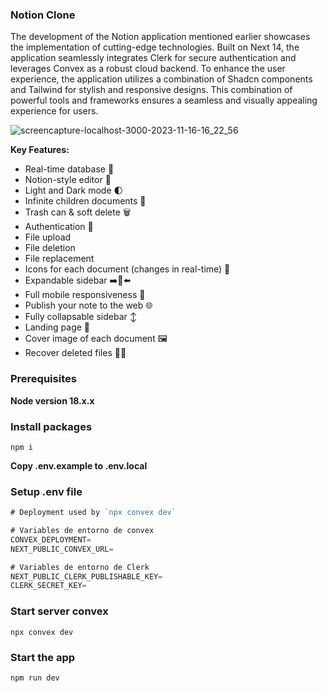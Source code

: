### Notion Clone 

The development of the Notion application mentioned earlier showcases the implementation of cutting-edge technologies. Built on Next 14, the application seamlessly integrates Clerk for secure authentication and leverages Convex as a robust cloud backend. To enhance the user experience, the application utilizes a combination of Shadcn components and Tailwind for stylish and responsive designs. This combination of powerful tools and frameworks ensures a seamless and visually appealing experience for users.


![screencapture-localhost-3000-2023-11-16-16_22_56](https://github.com/Lostovayne/Clon-de-Notion-con-Next14-Tailwind-Typescript/assets/92962731/9fff6f52-88ff-4798-b59e-f1a8d19e84d1)


**Key Features:**

- Real-time database  🔗 
- Notion-style editor 📝 
- Light and Dark mode 🌓
- Infinite children documents 🌲
- Trash can & soft delete 🗑️
- Authentication 🔐 
- File upload
- File deletion
- File replacement
- Icons for each document (changes in real-time) 🌠
- Expandable sidebar ➡️🔀⬅️
- Full mobile responsiveness 📱
- Publish your note to the web 🌐
- Fully collapsable sidebar ↕️
- Landing page 🛬
- Cover image of each document 🖼️
- Recover deleted files 🔄📄

### Prerequisites

**Node version 18.x.x**

### Install packages

```shell
npm i
```

**Copy .env.example to .env.local**


### Setup .env file


```js
# Deployment used by `npx convex dev`

# Variables de entorno de convex
CONVEX_DEPLOYMENT=
NEXT_PUBLIC_CONVEX_URL=

# Variables de entorno de Clerk
NEXT_PUBLIC_CLERK_PUBLISHABLE_KEY=
CLERK_SECRET_KEY=

```

### Start server convex

```shell
npx convex dev

```

### Start the app  

```shell
npm run dev
```